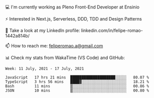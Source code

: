 💻 I'm currently working as Pleno Front-End Developer at Ensinio

⚡ Interested in Next.js, Serverless, DDD, TDD and Design Patterns

👥 Take a look at my LinkedIn profile: linkedin.com/in/felipe-romao-1442a814b/

📫 How to reach me: feliperomao.a@gmail.com

📊 Check my stats from WakaTime (VS Code) and GitHub:

<!--START_SECTION:waka-->
```text
Week: 11 July, 2021 - 17 July, 2021

JavaScript   17 hrs 21 mins  ████████████████████░░░░░   80.07 % 
TypeScript   3 hrs 56 mins   ████▓░░░░░░░░░░░░░░░░░░░░   18.21 % 
Bash         11 mins         ▒░░░░░░░░░░░░░░░░░░░░░░░░   00.86 % 
JSON         10 mins         ▒░░░░░░░░░░░░░░░░░░░░░░░░   00.80 % 
```
<!--END_SECTION:waka-->
